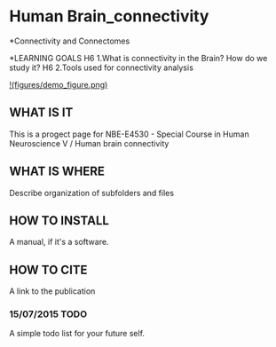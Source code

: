 # Human Brain_connectivity
*Connectivity and Connectomes 


*LEARNING GOALS
H6 1.What is connectivity in the Brain? How do we study it?
H6 2.Tools used for connectivity analysis

[
!(figures/demo_figure.png)
](https://github.com/Mahlet-Zewde/Brain_connectivity/blob/master/brain1.jpg)



## WHAT IS IT
This is a progect page for NBE-E4530 - Special Course in Human Neuroscience V / Human brain connectivity

## WHAT IS WHERE
Describe organization of subfolders and files

## HOW TO INSTALL
A manual, if it's a software.

## HOW TO CITE
A link to the publication

### 15/07/2015 TODO
A simple todo list for your future self.